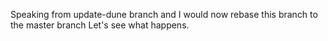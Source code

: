 Speaking from update-dune branch and I would now rebase this branch to the master branch
Let's see what happens.
